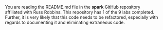 You are reading the README.md file in the **spark** GitHub repository affiliated with Russ Robbins. This repository has 1 of the 9 labs completed. Further, it is very likely that this code needs to be refactored, especially with regards to documenting it and eliminating extraneous code.
